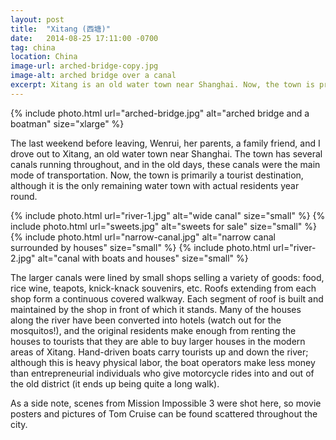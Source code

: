 ```yaml
---
layout: post
title:  "Xitang (西塘)"
date:   2014-08-25 17:11:00 -0700
tag: china
location: China
image-url: arched-bridge-copy.jpg
image-alt: arched bridge over a canal
excerpt: Xitang is an old water town near Shanghai. Now, the town is primarily a tourist destination.
---
```

<div class='img-gallery'>
{% include photo.html url="arched-bridge.jpg" alt="arched bridge and a boatman" size="xlarge" %}
</div>

The last weekend before leaving, Wenrui, her parents, a family friend, and I drove out to Xitang, an old water town near Shanghai. The town has several canals running throughout, and in the old days, these canals were the main mode of transportation. Now, the town is primarily a tourist destination, although it is the only remaining water town with actual residents year round.

<div class='img-gallery'>
{% include photo.html url="river-1.jpg" alt="wide canal" size="small" %}
{% include photo.html url="sweets.jpg" alt="sweets for sale" size="small" %}
{% include photo.html url="narrow-canal.jpg" alt="narrow canal surrounded by houses" size="small" %}
{% include photo.html url="river-2.jpg" alt="canal with boats and houses" size="small" %}
</div>

The larger canals were lined by small shops selling a variety of goods: food, rice wine, teapots, knick-knack souvenirs, etc. Roofs extending from each shop form a continuous covered walkway. Each segment of roof is built and maintained by the shop in front of which it stands. Many of the houses along the river have been converted into hotels (watch out for the mosquitos!), and the original residents make enough from renting the houses to tourists that they are able to buy larger houses in the modern areas of Xitang. Hand-driven boats carry tourists up and down the river; although this is heavy physical labor, the boat operators make less money than entrepreneurial individuals who give motorcycle rides into and out of the old district (it ends up being quite a long walk).

As a side note, scenes from Mission Impossible 3 were shot here, so movie posters and pictures of Tom Cruise can be found scattered throughout the city.
